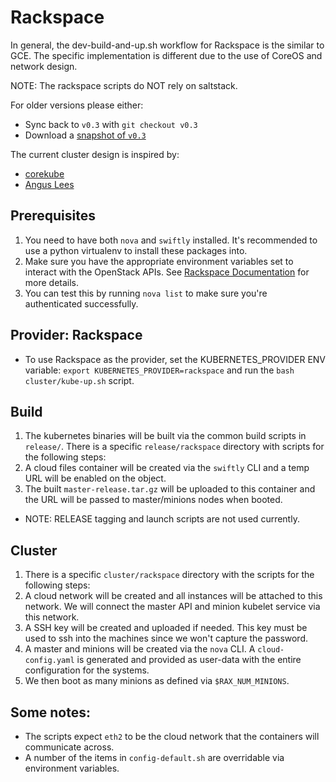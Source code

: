 # Rackspace
In general, the dev-build-and-up.sh workflow for Rackspace is the similar to GCE. The specific implementation is different due to the use of CoreOS and network design.


NOTE: The rackspace scripts do NOT rely on saltstack.

For older versions please either:
* Sync back to `v0.3` with `git checkout v0.3`
* Download a [snapshot of `v0.3`](https://github.com/GoogleCloudPlatform/kubernetes/archive/v0.3.tar.gz)

The current cluster design is inspired by:
- [corekube](https://github.com/metral/corekube/)
- [Angus Lees](https://github.com/anguslees/kube-openstack/)

## Prerequisites
1. You need to have both `nova` and `swiftly` installed. It's recommended to use a python virtualenv to install these packages into.
2. Make sure you have the appropriate environment variables set to interact with the OpenStack APIs. See [Rackspace Documentation](http://docs.rackspace.com/servers/api/v2/cs-gettingstarted/content/section_gs_install_nova.html) for more details.
3. You can test this by running `nova list` to make sure you're authenticated successfully.

## Provider: Rackspace
- To use Rackspace as the provider, set the KUBERNETES_PROVIDER ENV variable:
  `export KUBERNETES_PROVIDER=rackspace` and run the `bash cluster/kube-up.sh` script.

## Build
1. The kubernetes binaries will be built via the common build scripts in `release/`. There is a specific `release/rackspace` directory with scripts for the following steps:
2. A cloud files container will be created via the `swiftly` CLI and a temp URL will be enabled on the object.
3. The built `master-release.tar.gz` will be uploaded to this container and the URL will be passed to master/minions nodes when booted.
- NOTE: RELEASE tagging and launch scripts are not used currently.

## Cluster
1. There is a specific `cluster/rackspace` directory with the scripts for the following steps:
2. A cloud network will be created and all instances will be attached to this network. We will connect the master API and minion kubelet service via this network.
3. A SSH key will be created and uploaded if needed. This key must be used to ssh into the machines since we won't capture the password.
4. A master and minions will be created via the `nova` CLI. A `cloud-config.yaml` is generated and provided as user-data with the entire configuration for the systems.
5. We then boot as many minions as defined via `$RAX_NUM_MINIONS`.

## Some notes:
- The scripts expect `eth2` to be the cloud network that the containers will communicate across.
- A number of the items in `config-default.sh` are overridable via environment variables.
